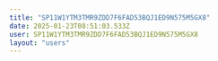 ```yaml
---
title: "SP11W1YTM3TMR9ZDD7F6FAD53BQJ1ED9N575M5GX8"
date: 2025-01-23T08:51:03.533Z
user: SP11W1YTM3TMR9ZDD7F6FAD53BQJ1ED9N575M5GX8
layout: "users"
---
```

    